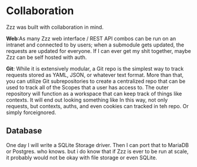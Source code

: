 # Collaboration


Zzz was built with collaboration in mind.

**Web**:As many Zzz web interface / REST API combos can be run on an intranet and connected to by users; when a submodule gets updated, the requests are updated for everyone. If I can ever get my shit together, maybe Zzz can be self hosted with auth.

**Git**: While it is extensively modular, a Git repo is the simplest way to track requests stored as YAML, JSON, or whatever text format. More than that, you can utilize Git subrepositories to create a centralized repo that can be used to track all of the Scopes that a user has access to.  The outer repository will function as a workspace that can keep track of things like contexts. It will end out looking something like In this way, not only requests, but contexts, auths, and even cookies can tracked in teh repo. Or simply forceignored.

## Database

One day I will write a SQLite Storage driver. Then I can port that to MariaDB or Postgres. who knows. but i do know that if Zzz is ever to be run at scale, it probably would not be okay with file storage or even SQLite.


